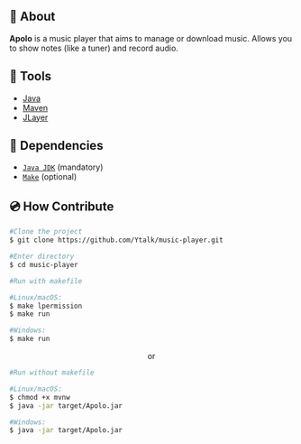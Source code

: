 

## 🎵 About

**Apolo** is a music player that aims to manage or download music. Allows you to show notes (like a tuner) and record audio.

## 🔨 Tools

- [Java](https://docs.oracle.com/en/java/)
- [Maven](https://maven.apache.org)
- [JLayer](https://github.com/umjammer/jlayer)

## 📄 Dependencies

- [`Java JDK`](https://www.oracle.com/java/technologies/downloads/) (mandatory)
- [`Make`](https://gnuwin32.sourceforge.net/packages/make.htm) (optional)

## 💿 How Contribute

```bash
#Clone the project
$ git clone https://github.com/Ytalk/music-player.git
```

```bash
#Enter directory
$ cd music-player
```

```bash
#Run with makefile

#Linux/macOS:
$ make lpermission
$ make run

#Windows:
$ make run
```

<p align = "center">or</p>

```bash
#Run without makefile

#Linux/macOS:
$ chmod +x mvnw
$ java -jar target/Apolo.jar

#Windows:
$ java -jar target/Apolo.jar
```